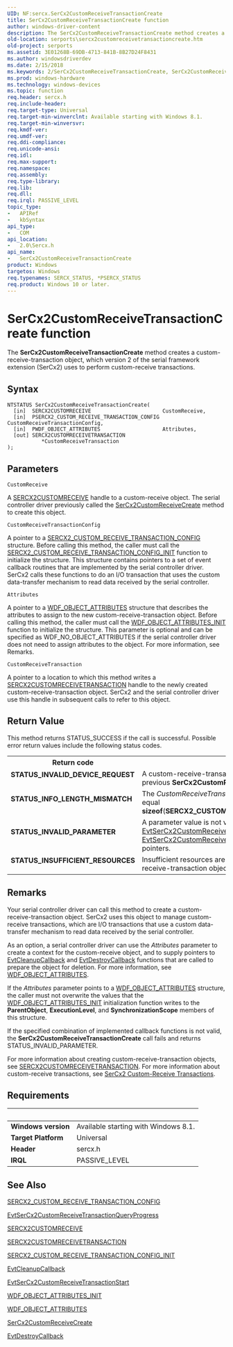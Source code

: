 ```yaml
---
UID: NF:sercx.SerCx2CustomReceiveTransactionCreate
title: SerCx2CustomReceiveTransactionCreate function
author: windows-driver-content
description: The SerCx2CustomReceiveTransactionCreate method creates a custom-receive-transaction object, which version 2 of the serial framework extension (SerCx2) uses to perform custom-receive transactions.
old-location: serports\sercx2customreceivetransactioncreate.htm
old-project: serports
ms.assetid: 3E01268B-69DB-4713-841B-8B27D24F8431
ms.author: windowsdriverdev
ms.date: 2/15/2018
ms.keywords: 2/SerCx2CustomReceiveTransactionCreate, SerCx2CustomReceiveTransactionCreate, SerCx2CustomReceiveTransactionCreate method [Serial Ports], serports.sercx2customreceivetransactioncreate
ms.prod: windows-hardware
ms.technology: windows-devices
ms.topic: function
req.header: sercx.h
req.include-header: 
req.target-type: Universal
req.target-min-winverclnt: Available starting with Windows 8.1.
req.target-min-winversvr: 
req.kmdf-ver: 
req.umdf-ver: 
req.ddi-compliance: 
req.unicode-ansi: 
req.idl: 
req.max-support: 
req.namespace: 
req.assembly: 
req.type-library: 
req.lib: 
req.dll: 
req.irql: PASSIVE_LEVEL
topic_type:
-	APIRef
-	kbSyntax
api_type:
-	COM
api_location:
-	2.0\Sercx.h
api_name:
-	SerCx2CustomReceiveTransactionCreate
product: Windows
targetos: Windows
req.typenames: SERCX_STATUS, *PSERCX_STATUS
req.product: Windows 10 or later.
---
```



# SerCx2CustomReceiveTransactionCreate function
The <b>SerCx2CustomReceiveTransactionCreate</b> method creates a custom-receive-transaction object, which version 2 of the serial framework extension (SerCx2) uses to perform custom-receive transactions.

## Syntax

````
NTSTATUS SerCx2CustomReceiveTransactionCreate(
  [in]  SERCX2CUSTOMRECEIVE                       CustomReceive,
  [in]  PSERCX2_CUSTOM_RECEIVE_TRANSACTION_CONFIG CustomReceiveTransactionConfig,
  [in]  PWDF_OBJECT_ATTRIBUTES                    Attributes,
  [out] SERCX2CUSTOMRECEIVETRANSACTION            *CustomReceiveTransaction
);
````

## Parameters

`CustomReceive`

A <a href="https://docs.microsoft.com/en-us/windows-hardware/drivers/serports/sercx2-object-handles">SERCX2CUSTOMRECEIVE</a> handle to a custom-receive object. The serial controller driver previously called the <a href="..\sercx\nf-sercx-sercx2customreceivecreate.md">SerCx2CustomReceiveCreate</a> method to create this object.

`CustomReceiveTransactionConfig`

A pointer to a <a href="..\sercx\ns-sercx-_sercx2_custom_receive_transaction_config.md">SERCX2_CUSTOM_RECEIVE_TRANSACTION_CONFIG</a> structure. Before calling this method, the caller must call the <a href="..\sercx\nf-sercx-sercx2_custom_receive_transaction_config_init.md">SERCX2_CUSTOM_RECEIVE_TRANSACTION_CONFIG_INIT</a> function to initialize the structure. This structure contains pointers to a set of event callback routines that are implemented by the serial controller driver. SerCx2 calls these functions to do an I/O transaction that uses the custom data-transfer mechanism to read data received by the serial controller.

`Attributes`

A pointer to a <a href="..\wdfobject\ns-wdfobject-_wdf_object_attributes.md">WDF_OBJECT_ATTRIBUTES</a> structure that describes the attributes to assign to the new custom-receive-transaction object. Before calling this method, the caller must call the <a href="..\wdfobject\nf-wdfobject-wdf_object_attributes_init.md">WDF_OBJECT_ATTRIBUTES_INIT</a> function to initialize the structure. This parameter is optional and can be specified as WDF_NO_OBJECT_ATTRIBUTES if the serial controller driver does not need to assign attributes to the object. For more information, see Remarks.

`CustomReceiveTransaction`

A pointer to a location to which this method writes a <a href="https://msdn.microsoft.com/library/windows/hardware/dn265249">SERCX2CUSTOMRECEIVETRANSACTION</a> handle to the newly created custom-receive-transaction object. SerCx2 and the serial controller driver use this handle in subsequent calls to refer to this object.


## Return Value

This method returns STATUS_SUCCESS if the call is successful. Possible error return values include the following status codes.

<table>
<tr>
<th>Return code</th>
<th>Description</th>
</tr>
<tr>
<td width="40%">
<dl>
<dt><b>STATUS_INVALID_DEVICE_REQUEST</b></dt>
</dl>
</td>
<td width="60%">
A custom-receive-transaction object already exists from a previous <b>SerCx2CustomReceiveTransactionCreate</b> call.

</td>
</tr>
<tr>
<td width="40%">
<dl>
<dt><b>STATUS_INFO_LENGTH_MISMATCH</b></dt>
</dl>
</td>
<td width="60%">
The <i>CustomReceiveTransactionConfig</i>-&gt;<b>Size</b> value does not equal <b>sizeof</b>(<b>SERCX2_CUSTOM_RECEIVE_TRANSACTION_CONFIG</b>).

</td>
</tr>
<tr>
<td width="40%">
<dl>
<dt><b>STATUS_INVALID_PARAMETER</b></dt>
</dl>
</td>
<td width="60%">
A parameter value is not valid. The caller must supply valid <a href="..\sercx\nc-sercx-evt_sercx2_custom_receive_transaction_start.md">EvtSerCx2CustomReceiveTransactionStart</a> and <a href="https://msdn.microsoft.com/B0B08257-E867-4E22-949E-555AD44C2DDE">EvtSerCx2CustomReceiveTransactionQueryProgress</a> function pointers.

</td>
</tr>
<tr>
<td width="40%">
<dl>
<dt><b>STATUS_INSUFFICIENT_RESOURCES</b></dt>
</dl>
</td>
<td width="60%">
Insufficient resources are available to create the custom-receive-transaction object.

</td>
</tr>
</table>

## Remarks

Your serial controller driver can call this method to create a custom-receive-transaction object. SerCx2 uses this object to manage custom-receive transactions, which are I/O transactions that use a custom data-transfer mechanism to read data received by the serial controller.

As an option, a serial controller driver can use the <i>Attributes</i> parameter to create a context for the custom-receive object, and to supply pointers to <a href="..\wdfobject\nc-wdfobject-evt_wdf_object_context_cleanup.md">EvtCleanupCallback</a> and <a href="..\wdfobject\nc-wdfobject-evt_wdf_object_context_destroy.md">EvtDestroyCallback</a> functions that are called to prepare the object for deletion. For more information, see <a href="..\wdfobject\ns-wdfobject-_wdf_object_attributes.md">WDF_OBJECT_ATTRIBUTES</a>.

If the <i>Attributes</i> parameter points to a <a href="..\wdfobject\ns-wdfobject-_wdf_object_attributes.md">WDF_OBJECT_ATTRIBUTES</a> structure, the caller must not overwrite the values that the <a href="..\wdfobject\nf-wdfobject-wdf_object_attributes_init.md">WDF_OBJECT_ATTRIBUTES_INIT</a> initialization function writes to the <b>ParentObject</b>, <b>ExecutionLevel</b>, and <b>SynchronizationScope</b> members of this structure.

If the specified combination of implemented callback functions is not valid, the <b>SerCx2CustomReceiveTransactionCreate</b> call fails and returns STATUS_INVALID_PARAMETER.

For more information about creating custom-receive-transaction objects, see <a href="https://msdn.microsoft.com/library/windows/hardware/dn265249">SERCX2CUSTOMRECEIVETRANSACTION</a>. For more information about custom-receive transactions, see <a href="https://msdn.microsoft.com/29849A8C-6656-444C-BE91-405A4BA2D5B0">SerCx2 Custom-Receive Transactions</a>.

## Requirements
| &nbsp; | &nbsp; |
| ---- |:---- |
| **Windows version** | Available starting with Windows 8.1.  |
| **Target Platform** | Universal |
| **Header** | sercx.h |
| **IRQL** | PASSIVE_LEVEL |

## See Also

<a href="..\sercx\ns-sercx-_sercx2_custom_receive_transaction_config.md">SERCX2_CUSTOM_RECEIVE_TRANSACTION_CONFIG</a>



<a href="https://msdn.microsoft.com/B0B08257-E867-4E22-949E-555AD44C2DDE">EvtSerCx2CustomReceiveTransactionQueryProgress</a>



<a href="https://docs.microsoft.com/en-us/windows-hardware/drivers/serports/sercx2-object-handles">SERCX2CUSTOMRECEIVE</a>



<a href="https://msdn.microsoft.com/library/windows/hardware/dn265249">SERCX2CUSTOMRECEIVETRANSACTION</a>



<a href="..\sercx\nf-sercx-sercx2_custom_receive_transaction_config_init.md">SERCX2_CUSTOM_RECEIVE_TRANSACTION_CONFIG_INIT</a>



<a href="..\wdfobject\nc-wdfobject-evt_wdf_object_context_cleanup.md">EvtCleanupCallback</a>



<a href="..\sercx\nc-sercx-evt_sercx2_custom_receive_transaction_start.md">EvtSerCx2CustomReceiveTransactionStart</a>



<a href="..\wdfobject\nf-wdfobject-wdf_object_attributes_init.md">WDF_OBJECT_ATTRIBUTES_INIT</a>



<a href="..\wdfobject\ns-wdfobject-_wdf_object_attributes.md">WDF_OBJECT_ATTRIBUTES</a>



<a href="..\sercx\nf-sercx-sercx2customreceivecreate.md">SerCx2CustomReceiveCreate</a>



<a href="..\wdfobject\nc-wdfobject-evt_wdf_object_context_destroy.md">EvtDestroyCallback</a>